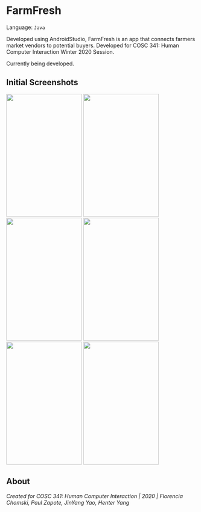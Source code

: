 # FarmFresh

Language: ``` Java ```

Developed using AndroidStudio, FarmFresh is an app that connects farmers market vendors to potential buyers. Developed for COSC 341: Human Computer Interaction Winter 2020 Session.

Currently being developed.

## Initial Screenshots
<img src="https://github.com/fchomski/FarmFresh/blob/master/screenshots/opening.jpg" width="200" height="325" /> <img src="https://github.com/fchomski/FarmFresh/blob/master/screenshots/login.jpg" width="200" height="325" /> <img src="https://github.com/fchomski/FarmFresh/blob/master/screenshots/buyorsell.jpg" width="200" height="325" /> <img src="https://github.com/fchomski/FarmFresh/blob/master/screenshots/signup.jpg" width="200" height="325" /> <img src="https://github.com/fchomski/FarmFresh/blob/master/screenshots/additem.jpg" width="200" height="325" /> <img src="https://github.com/fchomski/FarmFresh/blob/master/screenshots/search.jpg" width="200" height="325" />
## About
_Created for COSC 341: Human Computer Interaction | 2020 | Florencia Chomski, Paul Zapote, JinYang Yao, Henter Yang_
